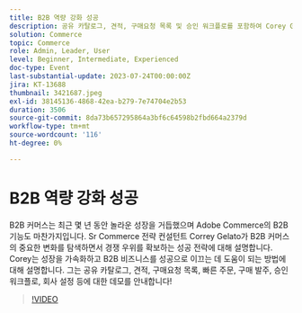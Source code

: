 ```yaml
---
title: B2B 역량 강화 성공
description: 공유 카탈로그, 견적, 구매요청 목록 및 승인 워크플로를 포함하여 Corey Gelato를 통해 Adobe Commerce의 고급 B2B 기능을 탐색하는 동시에 성장을 촉진하고 진화하는 B2B 상거래 환경에서 경쟁력을 유지하는 전략을 배웁니다.
solution: Commerce
topic: Commerce
role: Admin, Leader, User
level: Beginner, Intermediate, Experienced
doc-type: Event
last-substantial-update: 2023-07-24T00:00:00Z
jira: KT-13688
thumbnail: 3421687.jpeg
exl-id: 38145136-4868-42ea-b279-7e74704e2b53
duration: 3506
source-git-commit: 8da73b657295864a3bf6c64598b2fbd664a2379d
workflow-type: tm+mt
source-wordcount: '116'
ht-degree: 0%

---
```


# B2B 역량 강화 성공

B2B 커머스는 최근 몇 년 동안 놀라운 성장을 거듭했으며 Adobe Commerce의 B2B 기능도 마찬가지입니다. Sr Commerce 전략 컨설턴트 Correy Gelato가 B2B 커머스의 중요한 변화를 탐색하면서 경쟁 우위를 확보하는 성공 전략에 대해 설명합니다. Corey는 성장을 가속화하고 B2B 비즈니스를 성공으로 이끄는 데 도움이 되는 방법에 대해 설명합니다. 그는 공유 카탈로그, 견적, 구매요청 목록, 빠른 주문, 구매 발주, 승인 워크플로, 회사 설정 등에 대한 데모를 안내합니다!

>[!VIDEO](https://video.tv.adobe.com/v/3421687/?learn=on)
